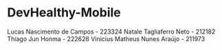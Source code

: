 # DevHealthy-Mobile
Lucas Nascimento de Campos - 223324
Natale Tagliaferro Neto - 212182
Thiago Jun Honma - 222628
Vinicius Matheus Nunes Araújo - 211973
